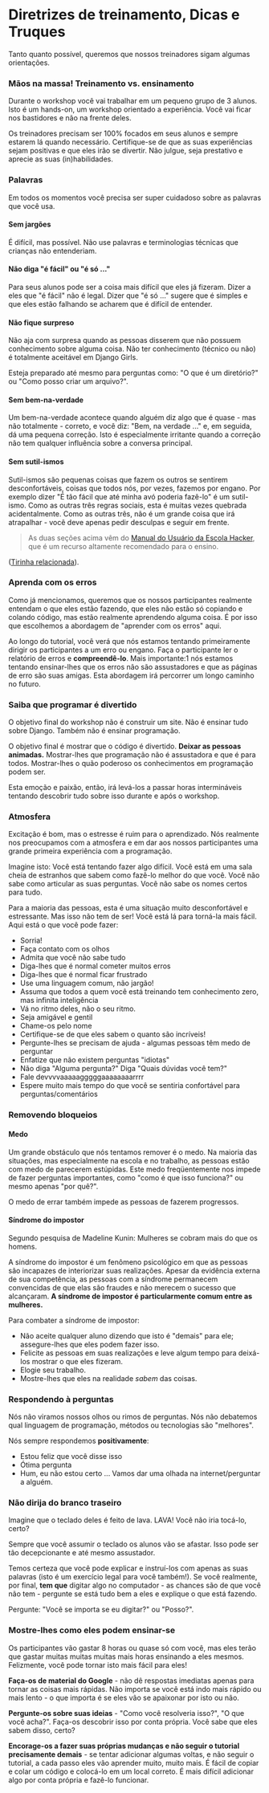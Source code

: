 # Diretrizes de treinamento, Dicas e Truques

Tanto quanto possível, queremos que nossos treinadores sigam algumas orientações.

### Mãos na massa! Treinamento vs. ensinamento

Durante o workshop você vai trabalhar em um pequeno grupo de 3 alunos. Isto é um hands-on, um workshop orientado a experiência. Você vai ficar nos bastidores e não na frente deles.

Os treinadores precisam ser 100% focados em seus alunos e sempre estarem lá quando necessário. Certifique-se de que as suas experiências sejam positivas e que eles irão se divertir. Não julgue, seja prestativo e aprecie as suas (in)habilidades.

### Palavras

Em todos os momentos você precisa ser super cuidadoso sobre as palavras que você usa.

#### Sem jargões

É difícil, mas possível. Não use palavras e terminologias técnicas que crianças não entenderiam.

#### Não diga "é fácil" ou "é só ..."

Para seus alunos pode ser a coisa mais difícil que eles já fizeram. Dizer a eles que "é fácil" não é legal. Dizer que "é só ..." sugere que é simples e que eles estão falhando se acharem que é difícil de entender.

#### Não fique surpreso

Não aja com surpresa quando as pessoas disserem que não possuem conhecimento sobre alguma coisa. Não ter conhecimento (técnico ou não) é totalmente aceitável em Django Girls.

Esteja preparado até mesmo para perguntas como: "O que é um diretório?" ou "Como posso criar um arquivo?".

#### Sem bem-na-verdade

Um bem-na-verdade acontece quando alguém diz algo que é quase - mas não totalmente - correto, e você diz: "Bem, na verdade ..." e, em seguida, dá uma pequena correção. Isto é especialmente irritante quando a correção não tem qualquer influência sobre a conversa principal.

#### Sem sutil-ismos

Sutil-ismos são pequenas coisas que fazem os outros se sentirem desconfortáveis, coisas que todos nós, por vezes, fazemos por engano. Por exemplo dizer "É tão fácil que até minha avó poderia fazê-lo" é um sutil-ismo. Como as outras três regras sociais, esta é muitas vezes quebrada acidentalmente. Como as outras três, não é um grande coisa que irá atrapalhar - você deve apenas pedir desculpas e seguir em frente.

> As duas seções acima vêm do [Manual do Usuário da Escola Hacker](https://www.hackerschool.com/manual), que é um recurso altamente recomendado para o ensino.

([Tirinha relacionada](http://dilbert.com/strips/comic/2014-08-05/)).

### Aprenda com os erros

Como já mencionamos, queremos que os nossos participantes realmente entendam o que eles estão fazendo, que eles não estão só copiando e colando código, mas estão realmente aprendendo alguma coisa. É por isso que escolhemos a abordagem de "aprender com os erros" aqui.

Ao longo do tutorial, você verá que nós estamos tentando primeiramente dirigir os participantes a um erro ou engano. Faça o participante ler o relatório de erros e __compreendê-lo__. Mais importante:1 nós estamos tentando ensinar-lhes que os erros não são assustadores e que as páginas de erro são suas amigas. Esta abordagem irá percorrer um longo caminho no futuro.

### Saiba que programar é divertido

O objetivo final do workshop não é construir um site. Não é ensinar tudo sobre Django. Também não é ensinar programação.

O objetivo final é mostrar que o código é divertido. __Deixar as pessoas animadas.__ Mostrar-lhes que programação não é assustadora e que é para todos. Mostrar-lhes o quão poderoso os conhecimentos em programação podem ser.

Esta emoção e paixão, então, irá levá-los a passar horas intermináveis tentando descobrir tudo sobre isso durante e após o workshop.

### Atmosfera

Excitação é bom, mas o estresse é ruim para o aprendizado. Nós realmente nos preocupamos com a atmosfera e em dar aos nossos participantes uma grande primeira experiência com a programação.

Imagine isto: Você está tentando fazer algo difícil. Você está em uma sala cheia de estranhos que sabem como fazê-lo melhor do que você. Você não sabe como articular as suas perguntas. Você não sabe os nomes certos para tudo.

Para a maioria das pessoas, esta é uma situação muito desconfortável e estressante. Mas isso não tem de ser! Você está lá para torná-la mais fácil. Aqui está o que você pode fazer:

- Sorria!
- Faça contato com os olhos
- Admita que você não sabe tudo
- Diga-lhes que é normal cometer muitos erros
- Diga-lhes que é normal ficar frustrado
- Use uma linguagem comum, não jargão!
- Assuma que todos a quem você está treinando tem conhecimento zero, mas infinita inteligência
- Vá no ritmo deles, não o seu ritmo.
- Seja amigável e gentil
- Chame-os pelo nome
- Certifique-se de que eles sabem o quanto são incríveis!
- Pergunte-lhes se precisam de ajuda - algumas pessoas têm medo de perguntar
- Enfatize que não existem perguntas "idiotas"
- Não diga "Alguma pergunta?" Diga "Quais dúvidas você tem?"
- Fale devvvvaaaaagggggaaaaaaaarrrr
- Espere muito mais tempo do que você se sentiria confortável para perguntas/comentários

### Removendo bloqueios

#### Medo

Um grande obstáculo que nós tentamos remover é o medo. Na maioria das situações, mas especialmente na escola e no trabalho, as pessoas estão com medo de parecerem estúpidas. Este medo freqüentemente nos impede de fazer perguntas importantes, como "como é que isso funciona?" ou mesmo apenas "por quê?".

O medo de errar também impede as pessoas de fazerem progressos.

#### Síndrome do impostor

Segundo pesquisa de Madeline Kunin: Mulheres se cobram mais do que os homens.

A síndrome do impostor é um fenômeno psicológico em que as pessoas são incapazes de interiorizar suas realizações. Apesar da evidência externa de sua competência, as pessoas com a síndrome permanecem convencidas de que elas são fraudes e não merecem o sucesso que alcançaram. __A síndrome de impostor é particularmente comum entre as mulheres.__

Para combater a síndrome de impostor:
- Não aceite qualquer aluno dizendo que isto é "demais" para ele; assegure-lhes que eles podem fazer isso.
- Felicite as pessoas em suas realizações e leve algum tempo para deixá-los mostrar o que eles fizeram.
- Elogie seu trabalho.
- Mostre-lhes que eles na realidade *sabem* das coisas.

### Respondendo à perguntas

Nós não viramos nossos olhos ou rimos de perguntas. Nós não debatemos qual linguagem de programação, métodos ou tecnologias são "melhores".

Nós sempre respondemos __positivamente__:
- Estou feliz que você disse isso
- Ótima pergunta
- Hum, eu não estou certo ... Vamos dar uma olhada na internet/perguntar a alguém.

### Não dirija do branco traseiro

Imagine que o teclado deles é feito de lava. LAVA! Você não iria tocá-lo, certo?

Sempre que você assumir o teclado os alunos vão se afastar. Isso pode ser tão decepcionante e até mesmo assustador.

Temos certeza que você pode explicar e instruí-los com apenas as suas palavras (isto é um exercício legal para você também!). Se você realmente, por final, **tem que** digitar algo no computador - as chances são de que você não tem - pergunte se está tudo bem a eles e explique o que está fazendo.

Pergunte: "Você se importa se eu digitar?" ou "Posso?".

### Mostre-lhes como eles podem ensinar-se

Os participantes vão gastar 8 horas ou quase só com você, mas eles terão que gastar muitas muitas muitas mais horas ensinando a eles mesmos. Felizmente, você pode tornar isto mais fácil para eles!

__Faça-os de material do Google__ - não dê respostas imediatas apenas para tornar as coisas mais rápidas. Não importa se você está indo mais rápido ou mais lento - o que importa é se eles vão se apaixonar por isto ou não.

__Pergunte-os sobre suas ideias__ - "Como você resolveria isso?", "O que você acha?". Faça-os descobrir isso por conta própria. Você sabe que eles sabem disso, certo?

__Encorage-os a fazer suas próprias mudanças e não seguir o tutorial precisamente demais__ - se tentar adicionar algumas voltas, e não seguir o tutorial, a cada passo eles vão aprender muito, muito mais. É fácil de copiar e colar um código e colocá-lo em um local correto. É mais difícil adicionar algo por conta própria e fazê-lo funcionar.
